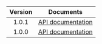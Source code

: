 | Version | Documents |
|:---:|---|
| 1.0.1 | [API documentation](1.0.1) |
| 1.0.0 | [API documentation](1.0.0) |
